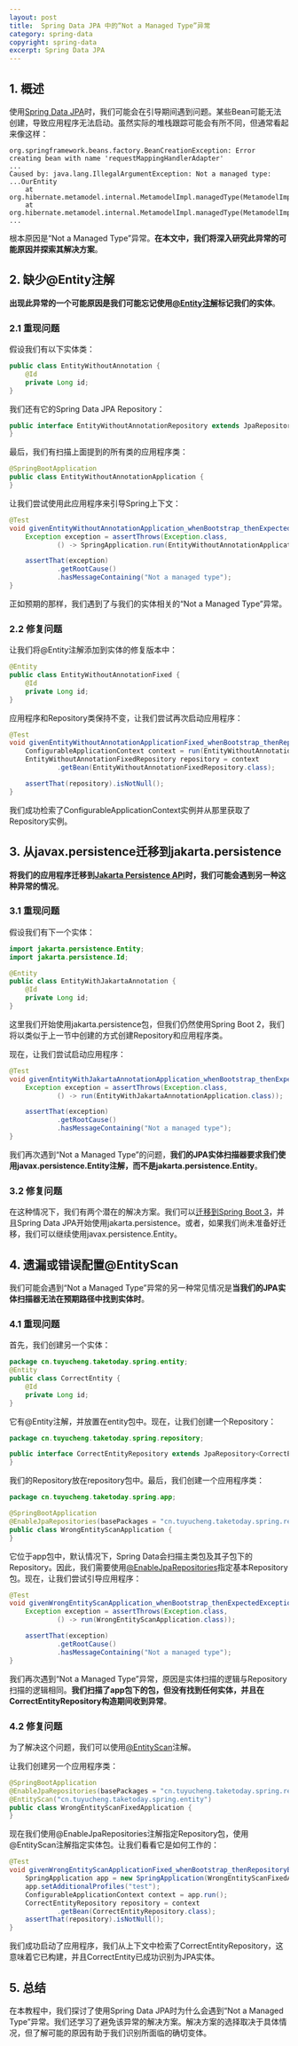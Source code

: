 ```yaml
---
layout: post
title:  Spring Data JPA 中的“Not a Managed Type”异常
category: spring-data
copyright: spring-data
excerpt: Spring Data JPA
---
```


## 1. 概述

使用[Spring Data JPA](https://www.baeldung.com/the-persistence-layer-with-spring-data-jpa)时，我们可能会在引导期间遇到问题。某些Bean可能无法创建，导致应用程序无法启动。虽然实际的堆栈跟踪可能会有所不同，但通常看起来像这样：

```text
org.springframework.beans.factory.BeanCreationException: Error creating bean with name 'requestMappingHandlerAdapter'
...
Caused by: java.lang.IllegalArgumentException: Not a managed type: ...OurEntity
	at org.hibernate.metamodel.internal.MetamodelImpl.managedType(MetamodelImpl.java:583)
	at org.hibernate.metamodel.internal.MetamodelImpl.managedType(MetamodelImpl.java:85)
...
```

根本原因是“Not a Managed Type”异常。**在本文中，我们将深入研究此异常的可能原因并探索其解决方案**。

## 2. 缺少@Entity注解

**出现此异常的一个可能原因是我们可能忘记使用[@Entity注解](https://www.baeldung.com/jpa-entities#entity)标记我们的实体**。

### 2.1 重现问题

假设我们有以下实体类：

```java
public class EntityWithoutAnnotation {
    @Id
    private Long id;
}
```

我们还有它的Spring Data JPA Repository：

```java
public interface EntityWithoutAnnotationRepository extends JpaRepository<EntityWithoutAnnotation, Long> {
}
```

最后，我们有扫描上面提到的所有类的应用程序类：

```java
@SpringBootApplication
public class EntityWithoutAnnotationApplication {
}
```

让我们尝试使用此应用程序来引导Spring上下文：

```java
@Test
void givenEntityWithoutAnnotationApplication_whenBootstrap_thenExpectedExceptionThrown() {
    Exception exception = assertThrows(Exception.class,
            () -> SpringApplication.run(EntityWithoutAnnotationApplication.class));

    assertThat(exception)
            .getRootCause()
            .hasMessageContaining("Not a managed type");
}
```

正如预期的那样，我们遇到了与我们的实体相关的“Not a Managed Type”异常。

### 2.2 修复问题

让我们将@Entity注解添加到实体的修复版本中：

```java
@Entity
public class EntityWithoutAnnotationFixed {
    @Id
    private Long id;
}
```

应用程序和Repository类保持不变，让我们尝试再次启动应用程序：

```java
@Test
void givenEntityWithoutAnnotationApplicationFixed_whenBootstrap_thenRepositoryBeanShouldBePresentInContext() {
    ConfigurableApplicationContext context = run(EntityWithoutAnnotationFixedApplication.class);
    EntityWithoutAnnotationFixedRepository repository = context
            .getBean(EntityWithoutAnnotationFixedRepository.class);

    assertThat(repository).isNotNull();
}
```

我们成功检索了ConfigurableApplicationContext实例并从那里获取了Repository实例。

## 3. 从javax.persistence迁移到jakarta.persistence

**将我们的应用程序迁移到[Jakarta Persistence API](https://mvnrepository.com/artifact/jakarta.persistence/jakarta.persistence-api)时，我们可能会遇到另一种这种异常的情况**。

### 3.1 重现问题

假设我们有下一个实体：

```java
import jakarta.persistence.Entity;
import jakarta.persistence.Id;

@Entity
public class EntityWithJakartaAnnotation {
    @Id
    private Long id;
}
```

这里我们开始使用jakarta.persistence包，但我们仍然使用Spring Boot 2，我们将以类似于上一节中创建的方式创建Repository和应用程序类。

现在，让我们尝试启动应用程序：

```java
@Test
void givenEntityWithJakartaAnnotationApplication_whenBootstrap_thenExpectedExceptionThrown() {
    Exception exception = assertThrows(Exception.class,
            () -> run(EntityWithJakartaAnnotationApplication.class));

    assertThat(exception)
            .getRootCause()
            .hasMessageContaining("Not a managed type");
}
```

我们再次遇到“Not a Managed Type”的问题，**我们的JPA实体扫描器要求我们使用javax.persistence.Entity注解，而不是jakarta.persistence.Entity**。

### 3.2 修复问题

在这种情况下，我们有两个潜在的解决方案。我们可以[迁移到Spring Boot 3](https://www.baeldung.com/spring-boot-3-migration)，并且Spring Data JPA开始使用jakarta.persistence。或者，如果我们尚未准备好迁移，我们可以继续使用javax.persistence.Entity。

## 4. 遗漏或错误配置@EntityScan

我们可能会遇到“Not a Managed Type”异常的另一种常见情况是**当我们的JPA实体扫描器无法在预期路径中找到实体时**。

### 4.1 重现问题

首先，我们创建另一个实体：

```java
package cn.tuyucheng.taketoday.spring.entity;
@Entity
public class CorrectEntity {
    @Id
    private Long id;
}
```

它有@Entity注解，并放置在entity包中。现在，让我们创建一个Repository：

```java
package cn.tuyucheng.taketoday.spring.repository;

public interface CorrectEntityRepository extends JpaRepository<CorrectEntity, Long> {
}
```

我们的Repository放在repository包中。最后，我们创建一个应用程序类：

```java
package cn.tuyucheng.taketoday.spring.app;

@SpringBootApplication
@EnableJpaRepositories(basePackages = "cn.tuyucheng.taketoday.spring.repository")
public class WrongEntityScanApplication {
}
```

它位于app包中，默认情况下，Spring Data会扫描主类包及其子包下的Repository。因此，我们需要使用[@EnableJpaRepositories](https://www.baeldung.com/spring-data-annotations#5-enablejparepositories)指定基本Repository包。现在，让我们尝试引导应用程序：

```java
@Test
void givenWrongEntityScanApplication_whenBootstrap_thenExpectedExceptionThrown() {
    Exception exception = assertThrows(Exception.class,
            () -> run(WrongEntityScanApplication.class));

    assertThat(exception)
            .getRootCause()
            .hasMessageContaining("Not a managed type");
}
```

我们再次遇到“Not a Managed Type”异常，原因是实体扫描的逻辑与Repository扫描的逻辑相同。**我们扫描了app包下的包，但没有找到任何实体，并且在CorrectEntityRepository构造期间收到异常**。


### 4.2 修复问题

为了解决这个问题，我们可以使用[@EntityScan](https://www.baeldung.com/spring-entityscan-vs-componentscan#the-entityscan-annotation)注解。

让我们创建另一个应用程序类：

```java
@SpringBootApplication
@EnableJpaRepositories(basePackages = "cn.tuyucheng.taketoday.spring.repository")
@EntityScan("cn.tuyucheng.taketoday.spring.entity")
public class WrongEntityScanFixedApplication {
}
```

现在我们使用@EnableJpaRepositories注解指定Repository包，使用@EntityScan注解指定实体包。让我们看看它是如何工作的：

```java
@Test
void givenWrongEntityScanApplicationFixed_whenBootstrap_thenRepositoryBeanShouldBePresentInContext() {
    SpringApplication app = new SpringApplication(WrongEntityScanFixedApplication.class);
    app.setAdditionalProfiles("test");
    ConfigurableApplicationContext context = app.run();
    CorrectEntityRepository repository = context
            .getBean(CorrectEntityRepository.class);
    assertThat(repository).isNotNull();
}
```

我们成功启动了应用程序，我们从上下文中检索了CorrectEntityRepository，这意味着它已构建，并且CorrectEntity已成功识别为JPA实体。

## 5. 总结

在本教程中，我们探讨了使用Spring Data JPA时为什么会遇到“Not a Managed Type”异常。我们还学习了避免该异常的解决方案。解决方案的选择取决于具体情况，但了解可能的原因有助于我们识别所面临的确切变体。